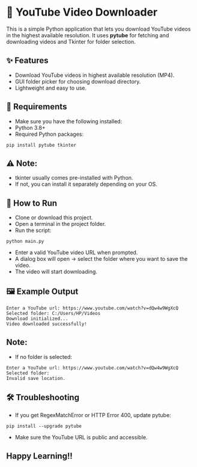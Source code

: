 # 🎥 YouTube Video Downloader

This is a simple Python application that lets you download YouTube videos in the highest available resolution.
It uses **pytube** for fetching and downloading videos and Tkinter for folder selection.

## ✨ Features
- Download YouTube videos in highest available resolution (MP4).
- GUI folder picker for choosing download directory.
- Lightweight and easy to use.

## 🚀 Requirements
- Make sure you have the following installed:
- Python 3.8+
- Required Python packages:
```
pip install pytube tkinter
```

## ⚠️ Note: 
- tkinter usually comes pre-installed with Python.
- If not, you can install it separately depending on your OS.

## 📂 How to Run
- Clone or download this project.
- Open a terminal in the project folder.
- Run the script:
```
python main.py
```
- Enter a valid YouTube video URL when prompted.
- A dialog box will open → select the folder where you want to save the video.
- The video will start downloading.

## 🖼 Example Output
```
Enter a YouTube url: https://www.youtube.com/watch?v=dQw4w9WgXcQ
Selected folder: C:/Users/HP/Videos
Download initialized...
Video downloaded successfully!
```
## Note:
- If no folder is selected:
```
Enter a YouTube url: https://www.youtube.com/watch?v=dQw4w9WgXcQ
Selected folder: 
Invalid save location.
```

## 🛠 Troubleshooting
- If you get RegexMatchError or HTTP Error 400, update pytube:
```
pip install --upgrade pytube
```
- Make sure the YouTube URL is public and accessible.


## Happy Learning!!
